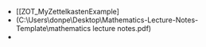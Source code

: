 - [[ZOT_MyZettelkastenExample]
- (C:\Users\donpe\Desktop\Mathematics-Lecture-Notes-Template\mathematics lecture notes.pdf)
- [](C:\Users\donpe\Desktop\Mathematics-Lecture-Notes-Template)